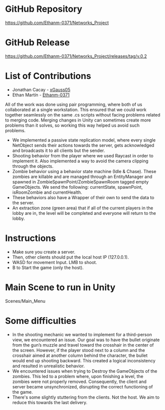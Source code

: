 # GitHub Repository
https://github.com/Ethanm-0371/Networks_Project

# GitHub Release
https://github.com/Ethanm-0371/Networks_Project/releases/tag/v.0.2

# List of Contributions

- Jonathan Cacay - [xGauss05](https://github.com/xGauss05)
- Ethan Martín - [Ethanm-0371](https://github.com/Ethanm-0371)
  
All of the work was done using pair programming, where both of us collaborated at a single workstation. This ensured that we could work together seamlessly on the same .cs scripts without facing problems related to merging code. Merging changes in Unity can sometimes create more problems than it solves, so working this way helped us avoid such problems.

- We implemented a passive state replication model, where every single NetObject sends their actions towards the server, gets acknowledged and broadcasts it to all clients but the sender.
- Shooting behavior from the player where we used Raycast in order to implement it. Also implemented a way to avoid the camera clipping through the objects.
- Zombie behavior using a behavior state machine (Idle & Chase). These zombies are killable and are managed through an EntityManager and spawned in ZombieSpawnPoint/ZombieSpawnRoom tagged empty GameObjects. We send the following: currentState, spawnPoint, isRoomZombie and currentHealth.
- These behaviors also have a Wrapper of their own to send the data to the server.
- An extraction zone (green area) that if all of the current players in the lobby are in, the level will be completed and everyone will return to the lobby.

# Instructions
- Make sure you create a server.
- Then, other clients should put the local host IP (127.0.0.1).
- WASD for movement Input. LMB to shoot.
- B to Start the game (only the host).

# Main Scene to run in Unity
Scenes/Main_Menu

# Some difficulties

- In the shooting mechanic we wanted to implement for a third-person view, we encountered an issue. Our goal was to have the bullet originate from the gun’s muzzle and travel toward the crosshair in the center of the screen. However, if the player stood next to a column and the crosshair aimed at another column behind the character, the bullet would end up shooting backward. This created a logical inconsistency and resulted in unrealistic behavior.
- We encountered issues when trying to Destroy the GameObjects of the zombies. This led to a problem where, upon finishing a level, the zombies were not properly removed. Consequently, the client and server became unsynchronized, disrupting the correct functioning of the game.
- There's some slightly stuttering from the clients. Not the host. We aim to reduce this towards the last delivery.
